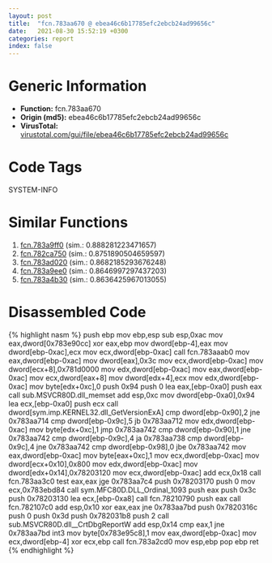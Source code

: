 ```yaml
---
layout: post
title:  "fcn.783aa670 @ ebea46c6b17785efc2ebcb24ad99656c"
date:   2021-08-30 15:52:19 +0300
categories: report
index: false
---
```


# Generic Information
- **Function:** fcn.783aa670
- **Origin (md5):** ebea46c6b17785efc2ebcb24ad99656c
- **VirusTotal:** [virustotal.com/gui/file/ebea46c6b17785efc2ebcb24ad99656c][virustotal_ref]

# Code Tags
<span class="tag" id="SYSTEM-INFO">SYSTEM-INFO</span>


# Similar Functions

1. [fcn.783a9ff0][similar_1_ref] (sim.: 0.888281223471657)
2. [fcn.782ca750][similar_2_ref] (sim.: 0.8751890504659597)
3. [fcn.783ad020][similar_3_ref] (sim.: 0.8682185293676248)
4. [fcn.783a9ee0][similar_4_ref] (sim.: 0.8646997297437203)
5. [fcn.783a4b30][similar_5_ref] (sim.: 0.8636425967013055)


# Disassembled Code

{% highlight nasm %}
push ebp
mov ebp,esp
sub esp,0xac
mov eax,dword[0x783e90cc]
xor eax,ebp
mov dword[ebp-4],eax
mov dword[ebp-0xac],ecx
mov ecx,dword[ebp-0xac]
call fcn.783aaab0
mov eax,dword[ebp-0xac]
mov dword[eax],0x3c
mov ecx,dword[ebp-0xac]
mov dword[ecx+8],0x781d0000
mov edx,dword[ebp-0xac]
mov eax,dword[ebp-0xac]
mov ecx,dword[eax+8]
mov dword[edx+4],ecx
mov edx,dword[ebp-0xac]
mov byte[edx+0xc],0
push 0x94
push 0
lea eax,[ebp-0xa0]
push eax
call sub.MSVCR80D.dll_memset
add esp,0xc
mov dword[ebp-0xa0],0x94
lea ecx,[ebp-0xa0]
push ecx
call dword[sym.imp.KERNEL32.dll_GetVersionExA]
cmp dword[ebp-0x90],2
jne 0x783aa714
cmp dword[ebp-0x9c],5
jb 0x783aa712
mov edx,dword[ebp-0xac]
mov byte[edx+0xc],1
jmp 0x783aa742
cmp dword[ebp-0x90],1
jne 0x783aa742
cmp dword[ebp-0x9c],4
ja 0x783aa738
cmp dword[ebp-0x9c],4
jne 0x783aa742
cmp dword[ebp-0x98],0
jbe 0x783aa742
mov eax,dword[ebp-0xac]
mov byte[eax+0xc],1
mov ecx,dword[ebp-0xac]
mov dword[ecx+0x10],0x800
mov edx,dword[ebp-0xac]
mov dword[edx+0x14],0x78203120
mov ecx,dword[ebp-0xac]
add ecx,0x18
call fcn.783aa3c0
test eax,eax
jge 0x783aa7c4
push 0x78203170
push 0
mov ecx,0x783ebd84
call sym.MFC80D.DLL_Ordinal_1093
push eax
push 0x3c
push 0x78203130
lea ecx,[ebp-0xa8]
call fcn.78210790
push eax
call fcn.782107c0
add esp,0x10
xor eax,eax
jne 0x783aa7bd
push 0x7820316c
push 0
push 0x3d
push 0x782031b8
push 2
call sub.MSVCR80D.dll__CrtDbgReportW
add esp,0x14
cmp eax,1
jne 0x783aa7bd
int3 
mov byte[0x783e95c8],1
mov eax,dword[ebp-0xac]
mov ecx,dword[ebp-4]
xor ecx,ebp
call fcn.783a2cd0
mov esp,ebp
pop ebp
ret 
{% endhighlight %}


[similar_1_ref]: /report/fcn.783a9ff0@ebea46c6b17785efc2ebcb24ad99656c
[similar_2_ref]: /report/fcn.782ca750@ebea46c6b17785efc2ebcb24ad99656c
[similar_3_ref]: /report/fcn.783ad020@ebea46c6b17785efc2ebcb24ad99656c
[similar_4_ref]: /report/fcn.783a9ee0@ebea46c6b17785efc2ebcb24ad99656c
[similar_5_ref]: /report/fcn.783a4b30@ebea46c6b17785efc2ebcb24ad99656c
[virustotal_ref]: https://www.virustotal.com/gui/file/ebea46c6b17785efc2ebcb24ad99656c